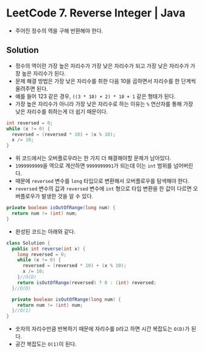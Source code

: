 # LeetCode 7. Reverse Integer | Java

- 주어진 정수의 역을 구해 반환해야 한다.

## Solution

- 정수의 역이란 가장 높은 자리수가 가장 낮은 자리수가 되고 가장 낮은 자리수가 가장 높은 자리수가 된다.
- 문제 해결 방법은 가장 낮은 자리수를 취한 다음 10을 곱하면서 자리수를 한 단계씩 올려주면 된다.
- 예를 들어 123 같은 경우, `((3 * 10) + 2) * 10 + 1` 같은 형태가 된다.
- 가장 높은 자리수가 아니라 가장 낮은 자리수로 하는 이유는 `%` 연산자를 통해 가장 낮은 자리수를 취하는게 더 쉽기 때문이다.

```java
int reversed = 0;
while (x != 0) {
  reversed = (reversed * 10) + (x % 10);
  x /= 10;
}
```

- 위 코드에서는 오버플로우라는 한 가지 더 해결해야할 문제가 남아있다.
- `1999999999`을 역으로 계산하면 `9999999991`가 되는데 이는 `int` 범위를 넘어버린다.
- 때문에 `reversed` 변수를 `long` 타입으로 변환해서 오버플로우를 탐색해야 한다.
- `reversed` 변수의 값과 `reversed` 변수에 `int` 형으로 타입 변환을 한 값이 다르면 오버플로우가 발생한 것을 알 수 있다.

```java
private boolean isOutOfRange(long num) {
  return num != (int) num;
}
```

- 완성된 코드는 아래와 같다.

```java
class Solution {
  public int reverse(int x) {
    long reversed = 0;
    while (x != 0) {
      reversed = (reversed * 10) + (x % 10);
      x /= 10;
    }//O(D)
    return isOutOfRange(reversed) ? 0 : (int) reversed;
  }//O(D)

  private boolean isOutOfRange(long num) {
    return num != (int) num;
  }//O(1)
}
```

- 숫자의 자리수만큼 반복하기 때문에 자리수를 `D`라고 하면 시간 복잡도는 `O(D)`가 된다.
- 공간 복잡도는 `O(1)`이 된다.
